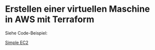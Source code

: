 # Erstellen einer virtuellen Maschine in AWS mit Terraform

Siehe Code-Beispiel:

[Simple EC2](../beispiele/tag-1/01-simple-ec2)
